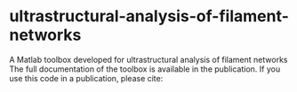 # ultrastructural-analysis-of-filament-networks
A Matlab toolbox developed for ultrastructural analysis of filament networks
The full documentation of the toolbox is available in the publication. If you use this code in a publication, please cite:
